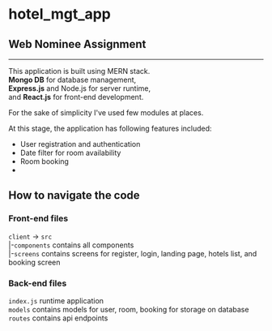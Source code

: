 # hotel_mgt_app
## Web Nominee Assignment
<hr/>

This application is built using MERN stack.<br>
<b>Mongo DB</b> for database management,<br>
<b>Express.js</b> and Node.js for server runtime,<br>
and <b>React.js</b> for front-end development.<br>

For the sake of simplicity I've used few modules at places.

At this stage, the application has following features included:
<ul>
<li>User registration and authentication</li>
<li>Date filter for room availability</li>
<li>Room booking</li>
<li></li>
</ul>

## How to navigate the code

### Front-end files

<code>client</code> -> <code>src</code><br>
                       |-<code>components</code> contains all components<br>
                       |-<code>screens</code> contains screens for register, login, landing page, hotels list, and booking screen<br>

### Back-end files

<code>index.js</code> runtime application<br>
<code>models</code> contains models for user, room, booking for storage on database<br>
<code>routes</code> contains api endpoints<br>
